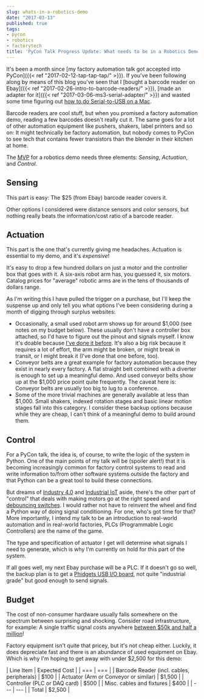 ```yaml
---
slug: whats-in-a-robotics-demo
date: "2017-03-13"
published: true
tags:
- pycon
- robotics
- factorytech
title: 'PyCon Talk Progress Update: What needs to be in a Robotics Demo?'
---
```


It's been a month since [my factory automation talk got accepted into PyCon]({{< ref "2017-02-12-tap-tap-tap/" >}}). If you've been following along by means of this blog you've seen that I [bought a barcode reader on Ebay]({{< ref "2017-02-26-intro-to-barcode-readers/" >}}), [made an adapter for it]({{< ref "2017-03-06-ms3-serial-adapter/" >}}) and wasted some time figuring out [how to do Serial-to-USB on a Mac](/2017/03/07/serial-to-usb-on-mac/).

Barcode readers are cool stuff, but when you promised a factory automation demo, reading a few barcodes doesn't really cut it. The same goes for a lot of other automation equipment like pushers, shakers, label printers and so on: It might technically be factory automation, but nobody comes to PyCon to see tech that contains fewer transistors than the blender in their kitchen at home.

The [MVP](https://en.wikipedia.org/wiki/Minimum_viable_product) for a robotics demo needs three elements: *Sensing*, *Actuation*, and *Control*.

## Sensing

This part is easy: The $25 (from Ebay) barcode reader covers it.

Other options I considered were distance sensors and color sensors, but nothing really beats the information/cost ratio of a barcode reader.


## Actuation

This part is the one that's currently giving me headaches. Actuation is essential to my demo, and it's _expensive_!

It's easy to drop a few hundred dollars on just a motor and the controller box that goes with it. A six-axis robot arm has, you guessed it, six motors. Catalog prices for "average" robotic arms are in the tens of thousands of dollars range.

As I'm writing this I have pulled the trigger on a purchase, but I'll keep the suspense up and only tell you what options I've been considering during a month of digging through surplus websites:
* Occasionally, a small used robot arm shows up for around $1,000 (see notes on my budget below). These usually don't have a controller box attached, so I'd have to figure out the pinout and signals myself. I know it's doable because [I've done it before](http://jonasneubert.com/projects/movemaster). It's also a big risk because it requires a lot of effort, the arm might be broken, or might break in transit, or I might break it (I've done that one before, too).
* Conveyor belts are a great example for factory automation because they exist in nearly every factory. A flat straight belt combined with a diverter is enough to set up a meaningful demo. And used conveyor belts show up at the $1,000 price point quite frequently. The caveat here is: Conveyor belts are usually too big to lug to a conference.
* Some of the more trivial machines are generally available at less than $1,000. Small shakers, indexed rotation stages and basic linear motion stages fall into this category. I consider these backup options because while they are cheap, I can't think of a meaningful demo to build around them.


## Control

For a PyCon talk, the idea is, of course, to write the logic of the system in Python. One of the main points of my talk will be (spoiler alert!) that it is becoming increasingly common for factory control systems to read and write information to/from other software systems outside the factory and that Python can be a great tool to build these connections.

But dreams of [Industry 4.0](https://en.wikipedia.org/wiki/Industry_4.0) and [Industrial IoT](https://www.accenture.com/us-en/labs-insight-industrial-internet-of-things) aside, there's the other part of "control" that deals with making motors go at the right speed and [debouncing switches](http://www.unm.edu/~zbaker/ece238/slides/Debounce.pdf). I would rather not have to reinvent the wheel and find a Python way of doing signal conditioning. For one, who's got time for that? More importantly, I intend my talk to be an introduction to real-world automation and in real-world factories, PLCs (Programmable Logic Controllers) are the name of the game.

The type and specification of actuator I get will determine what signals I need to generate, which is why I'm currently on hold for this part of the system.

If all goes well, my next Ebay purchase will be a PLC. If it doesn't go so well, the backup plan is to get a [Phidgets USB I/O board](http://www.phidgets.com/products.php?category=0), not quite "industrial grade" but good enough to send signals.


## Budget

The cost of non-consumer hardware usually falls somewhere on the spectrum between surprising and shocking. Consider road infrastructure, for example: A single traffic signal costs anywhere [between $50k and half a million](http://www.itsbenefits.its.dot.gov/its/benecost.nsf/DisplayRUCByUnitCostElementUnadjusted?ReadForm&UnitCostElement=Traffic+Signal&Subsystem=Roadside+Control+(RS-C))!

Factory equipment isn't quite that pricey, but it's not cheap either. Luckily, it does depreciate fast and there is an abundance of used equipment on Ebay. Which is why I'm hoping to get away with under $2,500 for this demo:

| Line Item | Expected Cost |
| === | === |
| Barcode Reader (incl. cables, peripherals) | $100 |
| Actuator (Arm or Conveyor or similar) | $1,500 |
| Controller (PLC or DAQ card) | $500 |
| Misc. cables and fixtures | $400 |
| --- | --- |
| Total | $2,500 |
